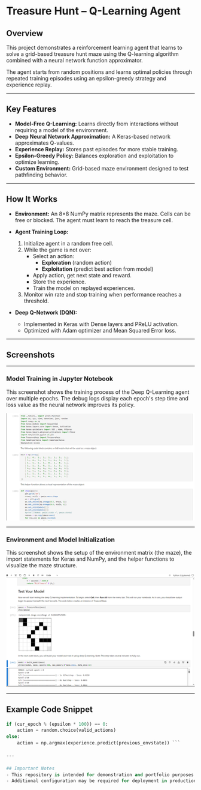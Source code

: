 # Treasure Hunt – Q-Learning Agent

## Overview
This project demonstrates a reinforcement learning agent that learns to solve a grid-based treasure hunt maze using the Q-learning algorithm combined with a neural network function approximator.  

The agent starts from random positions and learns optimal policies through repeated training episodes using an epsilon-greedy strategy and experience replay.  

---

## Key Features
- **Model-Free Q-Learning:** Learns directly from interactions without requiring a model of the environment.
- **Deep Neural Network Approximation:** A Keras-based network approximates Q-values.
- **Experience Replay:** Stores past episodes for more stable training.
- **Epsilon-Greedy Policy:** Balances exploration and exploitation to optimize learning.
- **Custom Environment:** Grid-based maze environment designed to test pathfinding behavior.

---

## How It Works

- **Environment:**
  An 8×8 NumPy matrix represents the maze. Cells can be free or blocked. The agent must learn to reach the treasure cell.

- **Agent Training Loop:**
  1. Initialize agent in a random free cell.
  2. While the game is not over:
     - Select an action:
       - **Exploration** (random action)
       - **Exploitation** (predict best action from model)
     - Apply action, get next state and reward.
     - Store the experience.
     - Train the model on replayed experiences.
  3. Monitor win rate and stop training when performance reaches a threshold.

- **Deep Q-Network (DQN):**
  - Implemented in Keras with Dense layers and PReLU activation.
  - Optimized with Adam optimizer and Mean Squared Error loss.

---

## Screenshots

---

### Model Training in Jupyter Notebook

This screenshot shows the training process of the Deep Q-Learning agent over multiple epochs. The debug logs display each epoch's step time and loss value as the neural network improves its policy.

<img src="assets/treasurehunt%20(1).png" alt="Q-Learning Training Screenshot" width="700"/>

---

### Environment and Model Initialization

This screenshot shows the setup of the environment matrix (the maze), the import statements for Keras and NumPy, and the helper functions to visualize the maze structure.

<img src="assets/treasurehunt%20(2).png" alt="Jupyter Notebook Environment Setup Screenshot" width="700"/>

---

## Example Code Snippet

```python
if (cur_epoch % (epsilon * 100)) == 0:
    action = random.choice(valid_actions)
else:
    action = np.argmax(experience.predict(previous_envstate)) ```

---

## Important Notes
- This repository is intended for demonstration and portfolio purposes.
- Additional configuration may be required for deployment in production environments.

